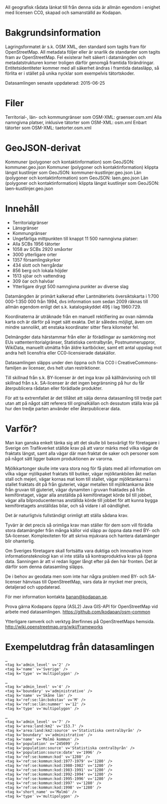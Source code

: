 All geografisk rådata länkat till från denna sida är allmän egendom i enighet med licensen CC0, skapad och samanställd av Kodapan.

# Bakgrundsinformation


Lagringsformatet är s.k. OSM XML, den standard som tagits fram för OpenStreetMap. All metadata följer eller är snarlik de standarder som tagits fram av OpenStreetMap. Fel existerar helt säkert i datamängden och metadatstrukturen komer troligen därför genomgå framtida förändringar. Entitetsidentiteter kommer med all säkerhet ändras i framtida datasläpp, så förlita er i stället på unika nycklar som exempelvis tätortskoder.

Datasamlingen senaste uppdaterad: 2015-06-25

# Filer
Territorial-, län- och kommungränser som OSM-XML: graenser.osm.xml 
Alla namngivna platser, inklusive tätorter som OSM-XML: osm.xml 
Enbart tätorter som OSM-XML: taetorter.osm.xml 

# GeoJSON-derivat
Kommuner (polygoner och kontaktinformation) som GeoJSON: kommuner.geo.json 
Kommuner (polygoner och kontaktinformation) klippta längst kustlinjer som GeoJSON: kommuner-kustlinjer.geo.json 
Län (polygoner och kontaktinformation) som GeoJSON: laen.geo.json 
Län (polygoner och kontaktinformation) klippta längst kustlinjer som GeoJSON: laen-kustlinjer.geo.json 

# Innehåll

* Territorialgränser
* Länsgränser
* Kommungränser
* Ungefärliga mittpunkten till knappt 11 500 namngivna platser:
* Alla SCBs 1956 tätorter
* 1058 av SCBs 2920 småorter
* 3000 ytterligare orter
* 1357 församlingskyrkor
* 434 slott och herrgårdar
* 856 berg och lokala höjder
* 1513 sjöar och vattendrag
* 309 öar och halvöar
* Ytterligare drygt 500 namngivna punkter av diverse slag

Datamängden är primärt kalkerad efter Lantmäteriets översiktskarta i 1:700 000-1:350 000 från 1994, dvs information som sedan 2009 räknas till allmän egendom enligt det s.k. katalogskyddet 49§ i lag 1960:729.

Koordinaterna är uträknade från en manuell rektifiering av ovan nämnda karta och är därför på inget sätt exakta. Det är således möjligt, även om mindre sannolikt, att enstaka koordinater sitter flera kilometer fel.

Delmängder data härstammar från eller är förädlingar av samkörning mot EUs vattenterritorialgränser, Statistiska centralbyrån, Postnummeruppror, WikiData, manuellt utmätta från äldre kartböcker, samt ett antal uppslag mot andra helt licensfria eller CC0-licensierade datakällor.

Datasamlingen släpps under den öppna och fria CC0 i CreativeCommons-familjen av licenser, dvs helt utan restriktioner.

Till skillnad från s.k. BY-licenser är det inga krav på källhänvisning och till skillnad från s.k. SA-licenser är det ingen begränsning på hur du får återpublicera rådatan eller förädlade produkter.

För att ta extremfallet är det tillåtet att sälja denna datasamling till tredje part utan att på något sätt referera till orginalkällan och dessutom ställa krav på hur den tredje parten använder eller återpublicerar data.

# Varför?
Man kan ganska enkelt tänka sig att det skulle bli besvärligt för företagare i Sverige om Trafikverket ställde krav på att varor märks med vilka vägar de fraktats längst, samt alla vägar där man fraktat de saker och personer som på något sätt ligger bakom produktionen av varorna.

Mjölkkartonger skulle inte vara stora nog för få plats med all information om vilka vägar mjölkpaket fraktats till butiker, vägar mjölktankbilen åkt mellan stall och mejeri, vägar kornas mat kom till stallet, vägar mjölktankarna i stallet fraktats dit på från gjuteriet, vägar metallen till mjölktankarna åkte från gruvan till gjuteriet, vägar dynamiten i gruvan fraktades på från kemiföretaget, vägar alla anställda på kemiföretaget körde bil till jobbet, vägar alla bilproducenternas anställda körde till jobbet för att kunna bygga kemiföretagets anställdas bilar, och så vidare i all oändlighet.

Det är naturligtvis fullständigt orimligt att ställa sådana krav.

Tyvärr är det precis så orimliga krav man ställer för dem som vill förädla stora datamängder från många källor vid släpp av öppna data med BY- och SA-licenser. Komplexiteten för att skriva mjukvara och hantera datamänger blir ohanterlig.

Om Sveriges företagare skall fortsätta vara duktiga och innovativa inom informationsteknologi kan vi inte ställa så kontraproduktiva krav på öppna data. Sanningen är att vi redan ligger långt efter på den här fronten. Det är därför som denna datasamling släpps.

De i behov av geodata men som inte har några problem med BY- och SA-licenser hänvisas till OpenStreetMap, vars data är mycket mer precis, detaljerad och uppdaterad.

För mer information kontakta banan@kodapan.se.


Prova gärna Kodapans öppna (ASL2) Java GIS-API för OpenStreetMap vid arbete med datasamlingen. https://github.com/kodapan/osm-common

Ytterligare ramverk och verktyg återfinnes på OpenStreetMaps hemsida. http://wiki.openstreetmap.org/wiki/Frameworks

# Exempelutdrag från datasamlingen

    …
    <tag k='admin_level' v='2' />
    <tag k='name' v='Sverige' />
    <tag k='type' v='multipolygon' />
  </relation>

    …
    <tag k='admin_level' v='4' />
    <tag k='boundary' v='administrative' />
    <tag k='name' v='Skåne län' />
    <tag k='ref:se:län:bokstav' v='M' />
    <tag k='ref:se:län:nummer' v='12' />
    <tag k='type' v='multipolygon' />
  </relation>

    …
    <tag k='admin_level' v='7' />
    <tag k='area:land:km2' v='153.7' />
    <tag k='area:land:km2:source' v='Statistiska centralbyrån' />
    <tag k='boundary' v='administrative' />
    <tag k='name' v='Malmö kommun' />
    <tag k='population' v='245699' />
    <tag k='population:source' v='Statistiska centralbyrån' />
    <tag k='population:source:date' v='1996' />
    <tag k='ref:se:kommun:kod' v='1280' />
    <tag k='ref:se:kommun:kod:1977-1979' v='1280' />
    <tag k='ref:se:kommun:kod:1980-1982' v='1280' />
    <tag k='ref:se:kommun:kod:1983-1991' v='1280' />
    <tag k='ref:se:kommun:kod:1992-1994' v='1280' />
    <tag k='ref:se:kommun:kod:1995-1996' v='1280' />
    <tag k='ref:se:kommun:kod:1997' v='1280' />
    <tag k='ref:se:kommun:kod:1998' v='1280' />
    <tag k='short_name' v='Malmö' />
    <tag k='type' v='multipolygon' />
  </relation>

  <node id='-10047' lat='55.59029766127' lon='13.00766274703' >
    <tag k='name' v='Malmö' />
    <tag k='place' v='city' />
    <tag k='ref:se:kommun:centralort' v='yes' />
    <tag k='ref:se:scb:tätort:kod' v='T3604' />
    <tag k='population' v='270214' />
    <tag k='population:source' v='Statistiska centralbyrån' />
    <tag k='population:source:date' v='2010-12-31' />
  </node>
  
  <node id='-11296' lat='55.54037598237' lon='13.04697644572' >
    <tag k='name' v='Lockarp' />
    <tag k='place' v='hamlet' />
    <tag k='ref:se:scb:småort:kod' v='S3541' />
    <tag k='population' v='54' />
    <tag k='population:source' v='Statistiska centralbyrån' />
    <tag k='population:source:date' v='2010-12-31' />
    <tag k='area:land:km2' v='0.13' />
    <tag k='area:land:km2:source' v='Statistiska centralbyrån' />
    <tag k='area:land:km2:source:date' v='2010-12-31' />
  </node>

  <node id='-8856' lat='67.89960152553' lon='18.43996756825' >
    <tag k='ele' v='2111' />
    <tag k='name' v='Kebnekaise' />
    <tag k='natural' v='peak' />
    <tag k='reg_name' v='Giebnegaisi' />
  </node>

  <node id='-3806' lat='58.95171219559' lon='13.61183054168' >
    <tag k='name' v='Vänern' />
    <tag k='natural' v='water' />
  </node>

  <node id='-5174' lat='61.15550537346' lon='13.12195900406' >
    <tag k='building' v='church' />
    <tag k='name' v='Sälens fjällkyrka' />
  </node>

  <node id='-10586' lat='59.65296800975' lon='17.93262322615' >
    <tag k='aeroway' v='aerodrome' />
    <tag k='name' v='Arlanda' />
  </node>

  <node id='-4917' lat='62.2185728507' lon='12.5053349643' >
    <tag k='name' v='Storrödtjämstugan' />
    <tag k='tourism' v='alpine_hut' />
  </node>


